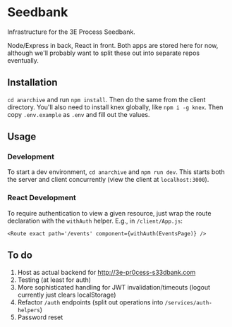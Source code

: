 # Seedbank
Infrastructure for the 3E Process Seedbank.

Node/Express in back, React in front.
Both apps are stored here for now, although we'll probably want to split these out into separate repos eventually.

## Installation
`cd anarchive` and run `npm install`. Then do the same from the client directory. You'll also need to install knex globally, like `npm i -g knex`. Then copy `.env.example` as `.env` and fill out the values.

## Usage

### Development
To start a dev environment, `cd anarchive` and `npm run dev`. This starts both the server and client concurrently (view the client at `localhost:3000`).

### React Development
To require authentication to view a given resource, just wrap the route declaration with the `withAuth` helper. E.g., in `/client/App.js`:

```
<Route exact path='/events' component={withAuth(EventsPage)} />
```

## To do
1. Host as actual backend for http://3e-pr0cess-s33dbank.com
2. Testing (at least for auth)
3. More sophisticated handling for JWT invalidation/timeouts (logout currently just clears localStorage)
4. Refactor `/auth` endpoints (split out operations into `/services/auth-helpers`)
5. Password reset
